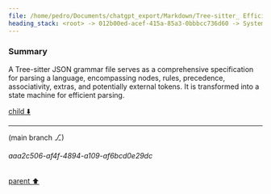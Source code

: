 ```yaml
---
file: /home/pedro/Documents/chatgpt_export/Markdown/Tree-sitter_ Efficient Incremental Parsing.md
heading_stack: <root> -> 012b00ed-acef-415a-85a3-0bbbcc736d60 -> System -> 3432677d-89e7-4f05-8a14-86a65e6e5caf -> System -> aaa2c029-cc12-4907-ae68-01b934f5d1be -> User -> 4e51a3d9-7fcd-432b-8926-7cd5d892246f -> Assistant -> Incremental Parsing -> Parsing Algorithm -> Error Recovery -> Grammar Definition -> Language Agnostic -> Real-world Use Cases -> Conclusion -> aaa2d86d-31e7-4fae-8bf8-c834b3aef56b -> User -> e7d59657-1891-40a5-8e8c-7aaa8a004343 -> Assistant -> Nodes -> Rules -> Precedence and Associativity -> Extras and Inline Rules -> External Tokens -> Summary
---
```

### Summary

A Tree-sitter JSON grammar file serves as a comprehensive specification for parsing a language, encompassing nodes, rules, precedence, associativity, extras, and potentially external tokens. It is transformed into a state machine for efficient parsing.

[child ⬇️](#aaa2c506-af4f-4894-a109-af6bcd0e29dc)

---

(main branch ⎇)
###### aaa2c506-af4f-4894-a109-af6bcd0e29dc
[parent ⬆️](#e7d59657-1891-40a5-8e8c-7aaa8a004343)
